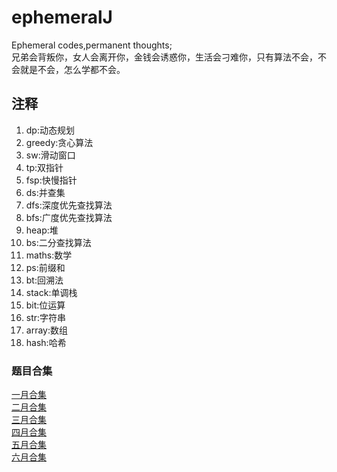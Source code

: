 # ephemeralJ
Ephemeral codes,permanent thoughts;<br>
兄弟会背叛你，女人会离开你，金钱会诱惑你，生活会刁难你，只有算法不会，不会就是不会，怎么学都不会。<br>

## 注释
1. dp:动态规划
2. greedy:贪心算法
3. sw:滑动窗口
4. tp:双指针
5. fsp:快慢指针
6. ds:并查集
7. dfs:深度优先查找算法
8. bfs:广度优先查找算法
9. heap:堆
10. bs:二分查找算法
11. maths:数学
12. ps:前缀和
13. bt:回溯法
14. stack:单调栈
15. bit:位运算
16. str:字符串
17. array:数组
18. hash:哈希

### 题目合集
[一月合集](src/main/resources/document/202101.md)
<br>
[二月合集](src/main/resources/document/202102.md)
<br>
[三月合集](src/main/resources/document/202103.md)
<br>
[四月合集](src/main/resources/document/202104.md)
<br>
[五月合集](src/main/resources/document/202105.md)
<br>
[六月合集](src/main/resources/document/202106.md)

